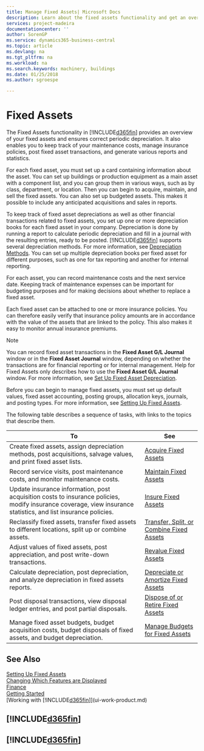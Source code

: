 ```yaml
---
title: Manage Fixed Assets| Microsoft Docs
description: Learn about the fixed assets functionality and get an overview of how to work with fixed assets.
services: project-madeira
documentationcenter: ''
author: SorenGP
ms.service: dynamics365-business-central
ms.topic: article
ms.devlang: na
ms.tgt_pltfrm: na
ms.workload: na
ms.search.keywords: machinery, buildings
ms.date: 01/25/2018
ms.author: sgroespe

---
```

# Fixed Assets
The Fixed Assets functionality in [!INCLUDE[d365fin](includes/d365fin_md.md)] provides an overview of your fixed assets and ensures correct periodic depreciation. It also enables you to keep track of your maintenance costs, manage insurance policies, post fixed asset transactions, and generate various reports and statistics.

For each fixed asset, you must set up a card containing information about the asset. You can set up buildings or production equipment as a main asset with a component list, and you can group them in various ways, such as by class, department, or location. Then you can begin to acquire, maintain, and sell the fixed assets. You can also set up budgeted assets. This makes it possible to include any anticipated acquisitions and sales in reports.

To keep track of fixed asset depreciations as well as other financial transactions related to fixed assets, you set up one or more depreciation books for each fixed asset in your company. Depreciation is done by running a report to calculate periodic depreciation and fill in a journal with the resulting entries, ready to be posted. [!INCLUDE[d365fin](includes/d365fin_md.md)] supports several depreciation methods. For more information, see [Depreciation Methods](fa-depreciation-methods.md). You can set up multiple depreciation books per fixed asset for different purposes, such as one for tax reporting and another for internal reporting.

For each asset, you can record maintenance costs and the next service date. Keeping track of maintenance expenses can be important for budgeting purposes and for making decisions about whether to replace a fixed asset.

Each fixed asset can be attached to one or more insurance policies. You can therefore easily verify that insurance policy amounts are in accordance with the value of the assets that are linked to the policy. This also makes it easy to monitor annual insurance premiums.

> [!NOTE]  
>   You can record fixed asset transactions in the **Fixed Asset G/L Journal** window or in the **Fixed Asset Journal** window, depending on whether the transactions are for financial reporting or for internal management. Help for Fixed Assets only describes how to use the **Fixed Asset G/L Journal** window. For more information, see [Set Up Fixed Asset Depreciation](fa-how-setup-depreciation.md).

Before you can begin to manage fixed assets, you must set up default values, fixed asset accounting, posting groups, allocation keys, journals, and posting types. For more information, see [Setting Up Fixed Assets](fa-setup.md).

The following table describes a sequence of tasks, with links to the topics that describe them.

| To | See |
| --- | --- |
| Create fixed assets, assign depreciation methods, post acquisitions, salvage values, and print fixed asset lists. |[Acquire Fixed Assets](fa-how-acquire.md) |
| Record service visits, post maintenance costs, and monitor maintenance costs. |[Maintain Fixed Assets](fa-how-maintain.md) |
| Update insurance information, post acquisition costs to insurance policies, modify insurance coverage, view insurance statistics, and list insurance policies. |[Insure Fixed Assets](fa-how-insure.md) |
| Reclassify fixed assets, transfer fixed assets to different locations, split up or combine assets. |[Transfer, Split, or Combine Fixed Assets](fa-how-trans-split-combine.md) |
| Adjust values of fixed assets, post appreciation, and post write-down transactions. |[Revalue Fixed Assets](fa-how-revalue.md) |
| Calculate depreciation, post depreciation, and  analyze depreciation in fixed assets reports. |[Depreciate or Amortize Fixed Assets](fa-how-depreciate-amortize.md) |
| Post disposal transactions, view disposal ledger entries, and post partial disposals. |[Dispose of or Retire Fixed Assets](fa-how-dispose-retire.md) |
| Manage fixed asset budgets, budget acquisition costs, budget disposals of fixed assets, and budget depreciation. |[Manage Budgets for Fixed Assets](fa-how-manage-budgets.md) |

## See Also
[Setting Up Fixed Assets](fa-setup.md)  
[Changing Which Features are Displayed](ui-experiences.md)  
[Finance](finance.md)  
[Getting Started](product-get-started.md)  
[Working with [!INCLUDE[d365fin](includes/d365fin_md.md)]](ui-work-product.md)

## [!INCLUDE[d365fin](includes/free_trial_md.md)]  
## [!INCLUDE[d365fin](includes/training_link_md.md)]
